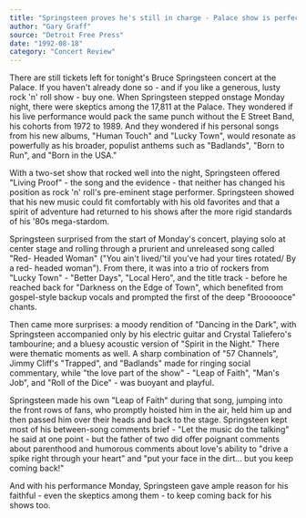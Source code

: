 ```yaml
---
title: "Springsteen proves he's still in charge - Palace show is perfect blend of old and new"
author: "Gary Graff"
source: "Detroit Free Press"
date: "1992-08-18"
category: "Concert Review"
---
```


There are still tickets left for tonight's Bruce Springsteen concert at the Palace. If you haven't already done so - and if you like a generous, lusty rock 'n' roll show - buy one. When Springsteen stepped onstage Monday night, there were skeptics among the 17,811 at the Palace. They wondered if his live performance would pack the same punch without the E Street Band, his cohorts from 1972 to 1989. And they wondered if his personal songs from his new albums, "Human Touch" and "Lucky Town", would resonate as powerfully as his broader, populist anthems such as "Badlands", "Born to Run", and "Born in the USA."

With a two-set show that rocked well into the night, Springsteen offered "Living Proof" - the song and the evidence - that neither has changed his position as rock 'n' roll's pre-eminent stage performer. Springsteen showed that his new music could fit comfortably with his old favorites and that a spirit of adventure had returned to his shows after the more rigid standards of his '80s mega-stardom.

Springsteen surprised from the start of Monday's concert, playing solo at center stage and rolling through a prurient and unreleased song called "Red- Headed Woman" ("You ain't lived/'til you've had your tires rotated/ By a red- headed woman"). From there, it was into a trio of rockers from "Lucky Town" - "Better Days", "Local Hero", and the title track - before he reached back for "Darkness on the Edge of Town", which benefited from gospel-style backup vocals and prompted the first of the deep "Broooooce" chants.

Then came more surprises: a moody rendition of "Dancing in the Dark", with Springsteen accompanied only by his electric guitar and Crystal Taliefero's tambourine; and a bluesy acoustic version of "Spirit in the Night." There were thematic moments as well. A sharp combination of "57 Channels", Jimmy Cliff's "Trapped", and "Badlands" made for ringing social commentary, while "the love part of the show" - "Leap of Faith", "Man's Job", and "Roll of the Dice" - was buoyant and playful.

Springsteen made his own "Leap of Faith" during that song, jumping into the front rows of fans, who promptly hoisted him in the air, held him up and then passed him over their heads and back to the stage. Springsteen kept most of his between-song comments brief - "Let the music do the talking" he said at one point - but the father of two did offer poignant comments about parenthood and humorous comments about love's ability to "drive a spike right through your heart" and "put your face in the dirt... but you keep coming back!"

And with his performance Monday, Springsteen gave ample reason for his faithful - even the skeptics among them - to keep coming back for his shows too.
